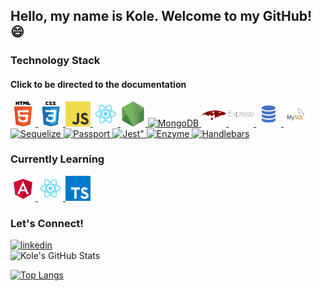 ## Hello, my name is Kole. Welcome to my GitHub! 😄

### Technology Stack
#### Click to be directed to the documentation

<a href='https://developer.mozilla.org/en-US/docs/Web/Guide/HTML/HTML5'>
  <img alt="HTML5" width="40px" src="https://raw.githubusercontent.com/github/explore/80688e429a7d4ef2fca1e82350fe8e3517d3494d/topics/html/html.png" />
</a>
<a align=left href='https://developer.mozilla.org/en-US/docs/Web/CSS'>
  <img alt="CSS3" width="40px" src="https://raw.githubusercontent.com/github/explore/80688e429a7d4ef2fca1e82350fe8e3517d3494d/topics/css/css.png" />
</a>
<a align=left href='https://www.javascript.com/'>
  <img alt="JavaScript" width="40x" src="https://raw.githubusercontent.com/github/explore/80688e429a7d4ef2fca1e82350fe8e3517d3494d/topics/javascript/javascript.png" />
</a>
<a align=left href='https://reactjs.org/'>
  <img alt="React" width="40px" src="https://raw.githubusercontent.com/github/explore/80688e429a7d4ef2fca1e82350fe8e3517d3494d/topics/react/react.png" />
</a>
<a align=left href='https://nodejs.org/en/'>
  <img alt="Node" width="40px" src="https://raw.githubusercontent.com/github/explore/80688e429a7d4ef2fca1e82350fe8e3517d3494d/topics/nodejs/nodejs.png" />
</a>
<a align=left href='https://www.mongodb.com/2'>
  <img alt="MongoDB" width="40px" src="https://www.instana.com/media//01_INSTANA_IconSet_MongoDB.svg" />
</a>
<a align=left href='https://mongoosejs.com/'>
  <img alt="Mongoose" width="40px" src="https://raw.githubusercontent.com/github/explore/80688e429a7d4ef2fca1e82350fe8e3517d3494d/topics/mongoose/mongoose.png" />
</a>
<a align=left href='https://expressjs.com/'>
  <img alt="Express" width="40px" src="https://raw.githubusercontent.com/github/explore/80688e429a7d4ef2fca1e82350fe8e3517d3494d/topics/express/express.png" />
</a>
<a align=left href='https://www.iso.org/standard/63555.html'>
  <img alt="SQL" width="40px" src="https://raw.githubusercontent.com/github/explore/80688e429a7d4ef2fca1e82350fe8e3517d3494d/topics/sql/sql.png" />
</a>
<a align=left href='https://www.mysql.com/'>
  <img alt="mySQL" width="40px" src="https://raw.githubusercontent.com/github/explore/80688e429a7d4ef2fca1e82350fe8e3517d3494d/topics/mysql/mysql.png" />
</a>
<a align=left href='https://sequelize.org/'>
  <img alt="Sequelize" width="40px" src="https://cdn.iconscout.com/icon/free/png-512/sequelize-1175001.png" />
</a>
<a align=left href='http://www.passportjs.org/'>
  <img alt="Passport" width="40px" src="https://avatars.githubusercontent.com/u/1160530?s=200&v=4" />
</a>
<a align=left href='https://jestjs.io/'>
  <img alt=Jest" width="40px" src="https://nx.dev/assets/documentation/11.2.7/shared/jest-logo.png" />
</a>
<a align=left href='https://enzymejs.github.io/enzyme/'>
  <img alt="Enzyme" width="40px" src="https://cdn2.iconfinder.com/data/icons/social-icons-33/128/Airbnb-512.png" />
</a>
<a align=left href='https://handlebarsjs.com/'>
  <img alt="Handlebars" width="40px" src="https://cdn.iconscout.com/icon/free/png-512/handlebars-282936.png" />
</a>
                                                                                                         
<br />

### Currently Learning
<a href='https://handlebarsjs.com/'>
  <img alt="Angular" width="40px" src="https://raw.githubusercontent.com/github/explore/80688e429a7d4ef2fca1e82350fe8e3517d3494d/topics/angular/angular.png" />
</a>
<a align=left href='https://reactnative.dev/'>
  <img alt="React Native" width="40px" src="https://raw.githubusercontent.com/github/explore/80688e429a7d4ef2fca1e82350fe8e3517d3494d/topics/react-native/react-native.png" />
</a>
<a align=left href='https://www.typescriptlang.org/'>
  <img alt="TypeScript" width="40px" src="https://raw.githubusercontent.com/github/explore/80688e429a7d4ef2fca1e82350fe8e3517d3494d/topics/typescript/typescript.png" />
</a>

<br />

### Let's Connect!
<a href='https://www.linkedin.com/in/james-kole-a548541a1/'>
  <img alt='linkedin' src="https://img.shields.io/badge/LinkedIn-0077B5?style=for-the-badge&logo=linkedin&logoColor=white" />
</a>

<br />

<img alt="Kole's GitHub Stats" src="https://github-readme-stats-black-nine-15.vercel.app/api?username=jkole822&show_icons=true&hide_border=true&hide=stars&theme=react" />

<br />

[![Top Langs](https://github-readme-stats.vercel.app/api/top-langs/?username=jkole822)](https://github.com/anuraghazra/github-readme-stats)




